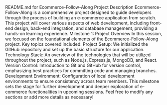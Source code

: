 README.md for Ecommerce-Follow-Along
Project Description
Ecommerce-Follow-Along is a comprehensive project designed to guide developers through the process of building an e-commerce application from scratch. This project will cover various aspects of web development, including front-end design, back-end integration, and database management, providing a hands-on learning experience.
Milestone 1: Project Overview
In this session, we focused on the foundational elements of the Ecommerce-Follow-Along project. Key topics covered included:
Project Setup: We initialized the GitHub repository and set up the basic structure for our application.
Technology Stack: An overview of the technologies that will be utilized throughout the project, such as Node.js, Express.js, MongoDB, and React.
Version Control: Introduction to Git and GitHub for version control, emphasizing best practices for committing code and managing branches.
Development Environment: Configuration of local development environments to ensure consistency across team members.
This milestone sets the stage for further development and deeper exploration of e-commerce functionalities in upcoming sessions. Feel free to modify any sections or add more details as necessary!
